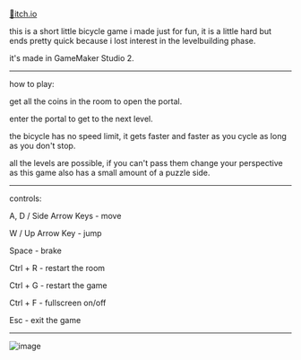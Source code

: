 [📌itch.io](https://emretahtali.itch.io/short-bicycle-game)

this is a short little bicycle game i made just for fun, it is a little hard but ends pretty quick because i lost interest in the levelbuilding phase.

it's made in GameMaker Studio 2.

---
how to play:

get all the coins in the room to open the portal.

enter the portal to get to the next level.

the bicycle has no speed limit, it gets faster and faster as you cycle as long as you don't stop.

all the levels are possible, if you can't pass them change your perspective as this game also has a small amount of a puzzle side.

---
controls:

A, D / Side Arrow Keys - move

W / Up Arrow Key - jump

Space - brake

Ctrl + R - restart the room

Ctrl + G - restart the game

Ctrl + F - fullscreen on/off

Esc - exit the game

---
![image](https://github.com/user-attachments/assets/3adea5e9-0e2d-499d-99bd-bff344339a54)
